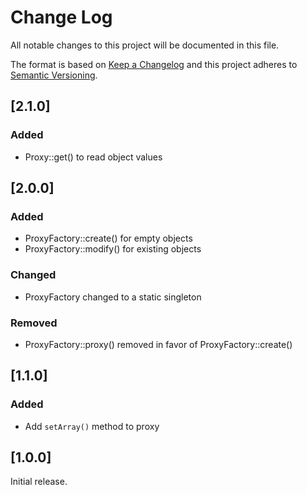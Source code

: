 # Change Log
All notable changes to this project will be documented in this file.

The format is based on [Keep a Changelog](http://keepachangelog.com/) 
and this project adheres to [Semantic Versioning](http://semver.org/).

## [2.1.0]

### Added

- Proxy::get() to read object values

## [2.0.0]

### Added

- ProxyFactory::create() for empty objects
- ProxyFactory::modify() for existing objects

### Changed

- ProxyFactory changed to a static singleton

### Removed

- ProxyFactory::proxy() removed in favor of ProxyFactory::create()

## [1.1.0]

### Added

- Add `setArray()` method to proxy

## [1.0.0]

Initial release.
